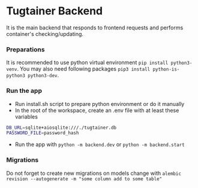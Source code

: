 # Tugtainer Backend

It is the main backend that responds to frontend requests and performs container's checking/updating.

### Preparations

It is recommended to use python virtual environment `pip install python3-venv`.
You may also need following packages `pip3 install python-is-python3 python3-dev`.

### Run the app

- Run install.sh script to prepare python environment or do it manually
- In the root of the workspace, create an .env file with at least these variables

```bash
DB_URL=sqlite+aiosqlite:///./tugtainer.db
PASSWORD_FILE=password_hash
```

- Run the app with `python -m backend.dev` or `python -m backend.start`

### Migrations

Do not forget to create new migrations on models change with `alembic revision --autogenerate -m "some column add to some table"`
